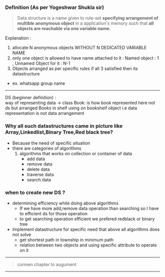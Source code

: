 ### Definition (As per Yogeshwar Shukla sir)
> Data structure is a name given to rule-set **specifying arrangement of multible anonymous object**
in a application's memory such that **all objects are reachable via one variable name.**

Explanation :
1. allocate N anonymous objects WITHOUT N DEDICATED VARIABLE NAME
2. only one object is allowed to have name attached to it :  Named object : 1 , Unnamed Object for it : N-1
3. Objects arranged as per specific rules 
if all 3 satisfied then its datastructure
- ex. whatsapp group name
---
DS (beginner definition) :  
way of representing data -> class Book: is how book represented here not ds but arranged Books in shelf using on bookshelf object
i.e data representation is not data arrangement


### Why all such datastructures came in picture like Array,Linkedlist,Binary Tree,Red black tree?
- Because the need of specific situation
- there are categories of algorithms
    1. algorithms that works on collection or container of data
        - add data
        - remove data
        - delete data
        - traverse data
        - search data

### when to create new DS ?
- determining efficiency while doing above algorithms 
    - If we have more add,remove data operation than searching so I have to efficient ds for those operation
    - to get searching operation efficient we prefered redblack or binary tree
- Implement datastructure for specific need that above all algorithms does not solve
    - get shortest path in township in minimum path 
    - relation between two objects and using specific attribute to operate on it
----
> cormen chapter to augument 
---

